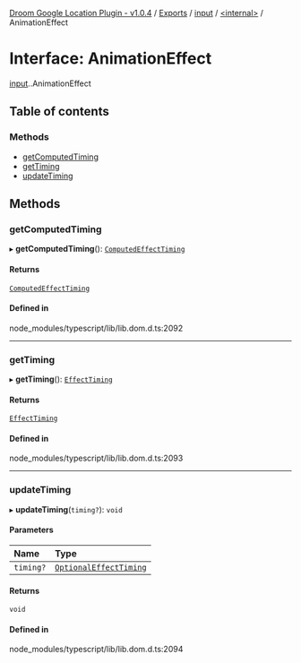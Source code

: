 [Droom Google Location Plugin - v1.0.4](../README.md) / [Exports](../modules.md) / [input](../modules/input.md) / [<internal\>](../modules/input._internal_.md) / AnimationEffect

# Interface: AnimationEffect

[input](../modules/input.md).[<internal>](../modules/input._internal_.md).AnimationEffect

## Table of contents

### Methods

- [getComputedTiming](input._internal_.AnimationEffect.md#getcomputedtiming)
- [getTiming](input._internal_.AnimationEffect.md#gettiming)
- [updateTiming](input._internal_.AnimationEffect.md#updatetiming)

## Methods

### getComputedTiming

▸ **getComputedTiming**(): [`ComputedEffectTiming`](input._internal_.ComputedEffectTiming.md)

#### Returns

[`ComputedEffectTiming`](input._internal_.ComputedEffectTiming.md)

#### Defined in

node_modules/typescript/lib/lib.dom.d.ts:2092

___

### getTiming

▸ **getTiming**(): [`EffectTiming`](input._internal_.EffectTiming.md)

#### Returns

[`EffectTiming`](input._internal_.EffectTiming.md)

#### Defined in

node_modules/typescript/lib/lib.dom.d.ts:2093

___

### updateTiming

▸ **updateTiming**(`timing?`): `void`

#### Parameters

| Name | Type |
| :------ | :------ |
| `timing?` | [`OptionalEffectTiming`](input._internal_.OptionalEffectTiming.md) |

#### Returns

`void`

#### Defined in

node_modules/typescript/lib/lib.dom.d.ts:2094
